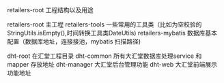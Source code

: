 retailers-root 工程结构以及用途

retailers-root 主工程
retailers-tools  一些常用的工具类（比如为空校验的StringUtils.isEmpty(),时间转换工具类DateUtils)
retailers-mybatis  数据库基本配置（数据库地址，连接接池，mybatis 扫描路径)

dht-root 在汇堂工程目录
dht-common 所有大汇堂数据库处理service 和mapper 存放地址
dht-manager 大汇堂后台管理功能
dht-web 大汇堂前端展示功能地址
